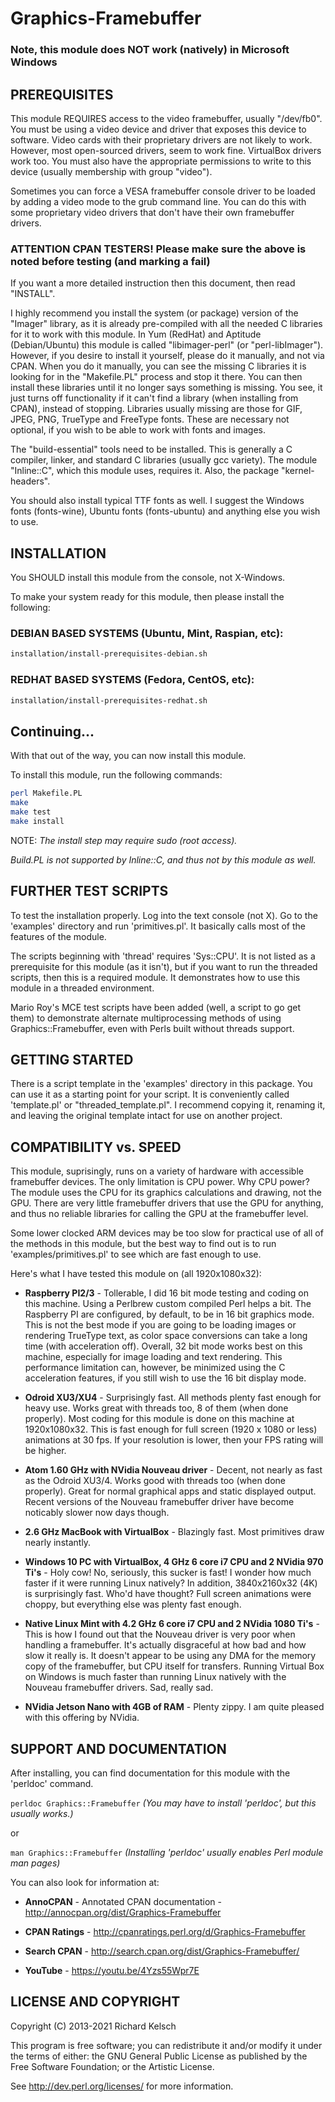 # Graphics-Framebuffer

### Note, this module does NOT work (natively) in Microsoft Windows

## PREREQUISITES

This module REQUIRES access to the video framebuffer, usually "/dev/fb0".  You must be using a video device and driver that exposes this device to software.  Video cards with their proprietary drivers are not likely to work.  However, most open-sourced drivers, seem to work fine.  VirtualBox drivers work too.  You must also have the appropriate permissions to write to this device (usually membership with group "video").

Sometimes you can force a VESA framebuffer console driver to be loaded by adding a video mode to the grub command line.  You can do this with some proprietary video drivers that don't have their own framebuffer drivers.

### ATTENTION CPAN TESTERS!  Please make sure the above is noted before testing (and marking a fail)

If you want a more detailed instruction then this document, then read "INSTALL".

I highly recommend you install the system (or package) version of the "Imager" library, as it is already pre-compiled with all the needed C libraries for it to work with this module.  In Yum (RedHat) and Aptitude (Debian/Ubuntu) this module is called "libimager-perl" (or "perl-libImager").  However, if you desire to install it yourself, please do it manually, and not via CPAN.  When you do it manually, you can see the missing C libraries it is looking for in the "Makefile.PL" process and stop it there.  You can then install these libraries until it no longer says something is missing.  You see, it just turns off functionality if it can't find a library (when installing from CPAN), instead of stopping.  Libraries usually missing are those for GIF, JPEG, PNG, TrueType and FreeType fonts.  These are necessary not optional, if you wish to be able to work with fonts and images.

The "build-essential" tools need to be installed. This is generally a C compiler, linker, and standard C libraries (usually gcc variety).  The module "Inline::C", which this module uses, requires it.  Also, the package "kernel-headers".

You should also install typical TTF fonts as well.  I suggest the Windows fonts (fonts-wine), Ubuntu fonts (fonts-ubuntu) and anything else you wish to use.

## INSTALLATION

You SHOULD install this module from the console, not X-Windows.

To make your system ready for this module, then please install the following:

### DEBIAN BASED SYSTEMS (Ubuntu, Mint, Raspian, etc):

```bash
installation/install-prerequisites-debian.sh
```

### REDHAT BASED SYSTEMS (Fedora, CentOS, etc):

```bash
installation/install-prerequisites-redhat.sh
```

## Continuing...

With that out of the way, you can now install this module.

To install this module, run the following commands:

```bash
perl Makefile.PL
make
make test
make install
```

NOTE:  _The install step may require sudo (root access)._

*Build.PL is not supported by Inline::C, and thus not by this module as well.*

## FURTHER TEST SCRIPTS

To test the installation properly.  Log into the text console (not X).  Go to the 'examples' directory and run 'primitives.pl'.  It basically calls most of the features of the module.

The scripts beginning with 'thread' requires 'Sys::CPU'.  It is not listed as a prerequisite for this module (as it isn't), but if you want to run the threaded scripts, then this is a required module.  It demonstrates how to use this module in a threaded environment.

Mario Roy's MCE test scripts have been added (well, a script to go get them) to demonstrate alternate multiprocessing methods of using Graphics::Framebuffer, even with Perls built without threads support.

## GETTING STARTED

There is a script template in the 'examples' directory in this package.  You can use it as a starting point for your script.  It is conveniently called 'template.pl' or "threaded_template.pl".  I recommend copying it, renaming it, and leaving the original template intact for use on another project.

## COMPATIBILITY vs. SPEED

This module, suprisingly, runs on a variety of hardware with accessible framebuffer devices.  The only limitation is CPU power.  Why CPU power?  The module uses the CPU for its graphics calculations and drawing, not the GPU.  There are very little framebuffer drivers that use the GPU for anything, and thus no reliable libraries for calling the GPU at the framebuffer level.

Some lower clocked ARM devices may be too slow for practical use of all of the methods in this module, but the best way to find out is to run 'examples/primitives.pl' to see which are fast enough to use.

Here's what I have tested this module on (all 1920x1080x32):

* **Raspberry PI2/3** - Tollerable, I did 16 bit mode testing and coding on this machine.  Using a Perlbrew custom compiled Perl helps a bit.  The Raspberry PI are configured, by default, to be in 16 bit graphics mode.  This is not the best mode if you are going to be loading images or rendering TrueType text, as color space conversions can take a long time (with acceleration off).  Overall, 32 bit mode works best on this machine, especially for image loading and text rendering.  This performance limitation can, however, be minimized using the C acceleration features, if you still wish to use the 16 bit display mode.

* **Odroid XU3/XU4** - Surprisingly fast.  All methods plenty fast enough for heavy use.  Works great with threads too, 8 of them (when done properly).  Most coding for this module is done on this machine at 1920x1080x32.  This is fast enough for full screen (1920 x 1080 or less) animations at 30 fps.  If your resolution is lower, then your FPS rating will be higher.

* **Atom 1.60 GHz with NVidia Nouveau driver** - Decent, not nearly as fast as the Odroid XU3/4.  Works good with threads too (when done properly).  Great for normal graphical apps and static displayed output.  Recent versions of the Nouveau framebuffer driver have become noticably slower now days though.

* **2.6 GHz MacBook with VirtualBox** - Blazingly fast. Most primitives draw nearly instantly.

* **Windows 10 PC with VirtualBox, 4 GHz 6 core i7 CPU and 2 NVidia 970 Ti's** - Holy cow!  No, seriously, this sucker is fast!  I wonder how much faster if it were running Linux natively?  In addition, 3840x2160x32 (4K) is surprisingly fast.  Who'd have thought?  Full screen animations were choppy, but everything else was plenty fast enough.

* **Native Linux Mint with 4.2 GHz 6 core i7 CPU and 2 NVidia 1080 Ti's** - This is how I found out that the Nouveau driver is very poor when handling a framebuffer.  It's actually disgraceful at how bad and how slow it really is.  It doesn't appear to be using any DMA for the memory copy of the framebuffer, but CPU itself for transfers.  Running Virtual Box on Windows is much faster than running Linux natively with the  Nouveau framebuffer drivers.  Sad, really sad.

* **NVidia Jetson Nano with 4GB of RAM** - Plenty zippy.  I am quite pleased with this offering by NVidia.

## SUPPORT AND DOCUMENTATION

After installing, you can find documentation for this module with the 'perldoc' command.

`perldoc Graphics::Framebuffer` *(You may have to install 'perldoc', but this usually works.)*

or

`man Graphics::Framebuffer` *(Installing 'perldoc' usually enables Perl module man pages)*

You can also look for information at:

* **AnnoCPAN** - Annotated CPAN documentation - http://annocpan.org/dist/Graphics-Framebuffer

* **CPAN Ratings** - http://cpanratings.perl.org/d/Graphics-Framebuffer

* **Search CPAN** - http://search.cpan.org/dist/Graphics-Framebuffer/

* **YouTube** - https://youtu.be/4Yzs55Wpr7E

## LICENSE AND COPYRIGHT

Copyright (C) 2013-2021 Richard Kelsch

This program is free software; you can redistribute it and/or modify it under the terms of either: the GNU General Public License as published by the Free Software Foundation; or the Artistic License.

See http://dev.perl.org/licenses/ for more information.
